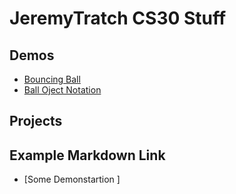 # JeremyTratch CS30 Stuff

## Demos

- [Bouncing Ball](01-ball)
- [Ball Oject Notation](03-ball-object)

## Projects


## Example Markdown Link
- [Some Demonstartion ]